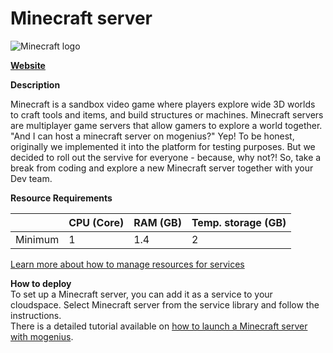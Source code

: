 ﻿---
sidebar_position: 26
---

# Minecraft server

![Minecraft logo](https://api.mogenius.com/file/id/4ece1309-352b-4c00-9921-ceeb642e058b)

**[Website](https://www.minecraft.net)**  

**Description**

Minecraft is a sandbox video game where players explore wide 3D worlds to craft tools and items, and build structures or machines. Minecraft servers are multiplayer game servers that allow gamers to explore a world together.  
"And I can host a minecraft server on mogenius?" Yep! To be honest, originally we implemented it into the platform for testing purposes. But we decided to roll out the servive for everyone - because, why not?! So, take a break from coding and explore a new Minecraft server together with your Dev team.

**Resource Requirements**

||CPU (Core)|RAM (GB)  |Temp. storage (GB)|
|--|--|--|--|
| Minimum | 1 | 1.4 | 2 |

[Learn more about how to manage resources for services](./../cloud-management/resource-management.md)

**How to deploy**  
To set up a Minecraft server, you can add it as a service to your cloudspace. Select Minecraft server from the service library and follow the instructions.  
There is a detailed tutorial available on [how to launch a Minecraft server with mogenius](./../tutorials/how-to-launch-a-minecraft-server-in-the-cloud%20copy.md).

